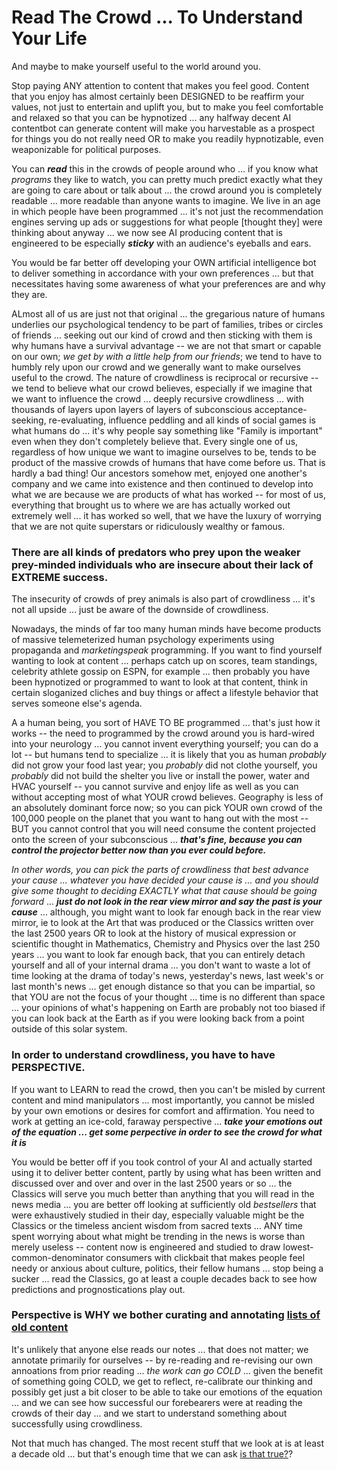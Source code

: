 # Read The Crowd ... To Understand Your Life

And maybe to make yourself useful to the world around you.

Stop paying ANY attention to content that makes you feel good. Content that you enjoy has almost certainly been DESIGNED to be reaffirm your values, not just to entertain and uplift you, but to make you feel comfortable and relaxed so that you can be hypnotized ... any halfway decent AI contentbot can generate content will make you harvestable as a prospect for things you do not really need OR to make you readily hypnotizable, even weaponizable for political purposes. 

You can ***read*** this in the crowds of people around who ... if you know what *programs* they like to watch, you can pretty much predict exactly what they are going to care about or talk about ... the crowd around you is completely readable ... more readable than anyone wants to imagine. We live in an age in which people have been programmed ... it's not just the recommendation engines serving up ads or suggestions for what people [thought they] were thinking about anyway ... we now see AI producing content that is engineered to be especially ***sticky*** with an audience's eyeballs and ears.

You would be far better off developing your OWN artificial intelligence bot to deliver something in accordance with your own preferences ... but that necessitates having some awareness of what your preferences are and why they are. 

ALmost all of us are just not that original ... the gregarious nature of humans underlies our psychological tendency to be part of families, tribes or circles of friends ... seeking out our kind of crowd and then sticking with them is why humans have a survival advantage -- we are not that smart or capable on our own; *we get by with a little help from our friends*; we tend to have to humbly rely upon our crowd and we generally want to make ourselves useful to the crowd. The nature of crowdliness is reciprocal or recursive -- we tend to believe what our crowd believes, especially if we imagine that we want to influence the crowd ... deeply recursive crowdliness ... with thousands of layers upon layers of layers of subconscious acceptance-seeking, re-evaluating, influence peddling and all kinds of social games is what humans do ... it's why people say something like "Family is important" even when they don't completely believe that.  Every single one of us, regardless of how unique we want to imagine ourselves to be, tends to be product of the massive crowds of humans that have come before us.  That is hardly a bad thing! Our ancestors somehow met, enjoyed one another's company and we came into existence and then continued to develop into what we are because we are products of what has worked -- for most of us, everything that brought us to where we are has actually worked out extremely well ... it has worked so well, that we have the luxury of worrying that we are not quite superstars or ridiculously wealthy or famous. 

### There are all kinds of predators who prey upon the weaker prey-minded individuals who are insecure about their lack of EXTREME success.

The insecurity of crowds of prey animals is also part of crowdliness ... it's not all upside ... just be aware of the downside of crowdliness.

Nowadays, the minds of far too many human minds have become products of massive telemeterized human psychology experiments using propaganda and *marketingspeak* programming. If you want to find yourself wanting to look at content ... perhaps catch up on scores, team standings, celebrity athlete gossip on ESPN, for example ... then probably you have been hypnotized or programmed to want to look at that content, think in certain sloganized cliches and buy things or affect a lifestyle behavior that serves someone else's agenda.  

A a human being, you sort of HAVE TO BE programmed ... that's just how it works -- the need to programmed by the crowd around you is hard-wired into your neurology ... you cannot invent everything yourself; you can do a lot -- but humans tend to specialize ... it is likely that you as human *probably* did not grow your food last year; you *probably* did not clothe yourself, you *probably* did not build the shelter you live or install the power, water and HVAC yourself -- you cannot survive and enjoy life as well as you can without accepting most of what YOUR crowd believes. Geography is less of an absolutely dominant force now; so you can pick YOUR own crowd of the 100,000 people on the planet that you want to hang out with the most -- BUT you cannot control that you will need consume the content projected onto the screen of your subconscious ...  ***that's fine, because you can control the projector better now than you ever could before.*** 

*In other words, you can pick the parts of crowdliness that best advance your cause ... whatever you have decided your cause is ... and you should give some thought to deciding EXACTLY what that cause should be going forward* ... ***just do not look in the rear view mirror and say the past is your cause*** ... although, you might want to look far enough back in the rear view mirror, ie to look at the Art that was produced or the Classics written over the last 2500 years OR to look at the history of musical expression or scientific thought in Mathematics, Chemistry and Physics over the last 250 years ... you want to look far enough back, that you can entirely detach yourself and all of your internal drama ... you don't want to waste a lot of time looking at the drama of today's news, yesterday's news, last week's or last month's news ... get enough distance so that you can be impartial, so that YOU are not the focus of your thought ... time is no different than space ... your opinions of what's happening on Earth are probably not too biased if you can look back at the Earth as if you were looking back from a point outside of this solar system. 

### In order to understand crowdliness, you have to have PERSPECTIVE.

If you want to LEARN to read the crowd, then you can't be misled by current content and mind manipulators ... most importantly, you cannot be misled by your own emotions or desires for comfort and affirmation. You need to work at getting an ice-cold, faraway perspective ... ***take your emotions out of the equation ... get some perpective in order to see the crowd for what it is***

You would be better off if you took control of your AI and actually started using it to deliver better content, partly by using what has been written and discussed over and over and over in the last 2500 years or so ... the Classics will serve you much better than anything that you will read in the news media ... you are better off looking at sufficiently old *bestsellers* that were exhaustively studied in their day, especially valuable might be the Classics or the timeless ancient wisdom from sacred texts ... ANY time spent worrying about what might be trending in the news is worse than merely useless -- content now is engineered and studied to draw lowest-common-denominator consumers with clickbait that makes people feel needy or anxious about culture, politics, their fellow humans ... stop being a sucker ... read the Classics, go at least a couple decades back to see how predictions and prognostications play out. 

### Perspective is WHY we bother curating and annotating [lists of old content](../lists/)

It's unlikely that anyone else reads our notes ... that does not matter; we annotate primarily for ourselves -- by re-reading and re-revising our own annoations from prior reading ... *the work can go COLD* ... given the benefit of something going COLD, we get to reflect, re-calibrate our thinking and possibly get just a bit closer to be able to take our emotions of the equation ... and we can see how successful our forebearers were at reading the crowds of their day ... and we start to understand something about successfully using crowdliness. 

Not that much has changed. The most recent stuff that we look at is at least a decade old ... but that's enough time that we can ask [is that true?](../lists/IsItTrue.md)?


